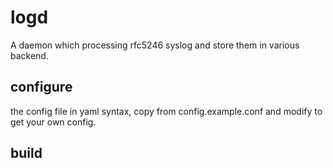 # logd

A daemon which processing rfc5246 syslog and store them in various backend.

## configure

the config file in yaml syntax, copy from config.example.conf and modify to get your own config.

## build
